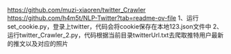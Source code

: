 https://github.com/muzi-xiaoren/twitter_Crawler
https://github.com/h4m5t/NLP-Twitter?tab=readme-ov-file
1、运行set_cookie.py，登录上twitter，代码会将cookie保存在本地123.json文件中
2、运行twitter_Crawler_2.py，代码根据当前目录twitterUrl.txt去爬取推特用户最新的推文以及对应的照片